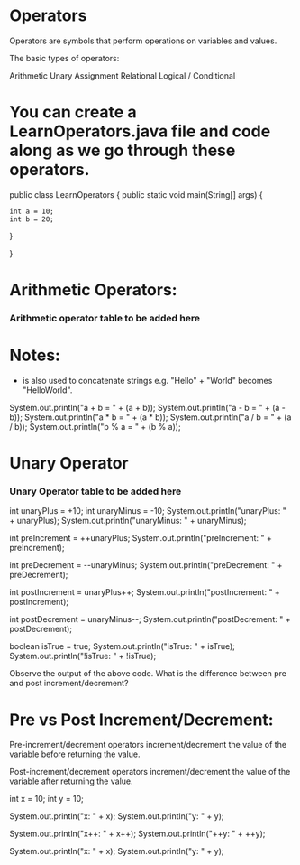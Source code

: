 
# Operators
Operators are symbols that perform operations on variables and values.

The basic types of operators:



Arithmetic
Unary
Assignment
Relational
Logical / Conditional

# You can create a LearnOperators.java file and code along as we go through these operators.

public class LearnOperators {
  public static void main(String[] args) {

    int a = 10;
    int b = 20;
  }

}
# Arithmetic Operators:

### Arithmetic operator table to be added here



# Notes:

 + is also used to concatenate strings e.g. "Hello" + "World"
  becomes "HelloWorld".

System.out.println("a + b = " + (a + b));
System.out.println("a - b = " + (a - b));
System.out.println("a * b = " + (a * b));
System.out.println("a / b = " + (a / b));
System.out.println("b % a = " + (b % a));

# Unary Operator

### Unary Operator table to be added here

int unaryPlus = +10;
int unaryMinus = -10;
System.out.println("unaryPlus: " + unaryPlus);
System.out.println("unaryMinus: " + unaryMinus);

int preIncrement = ++unaryPlus;
System.out.println("preIncrement: " + preIncrement);

int preDecrement = --unaryMinus;
System.out.println("preDecrement: " + preDecrement);

int postIncrement = unaryPlus++;
System.out.println("postIncrement: " + postIncrement);

int postDecrement = unaryMinus--;
System.out.println("postDecrement: " + postDecrement);

boolean isTrue = true;
System.out.println("isTrue: " + isTrue);
System.out.println("!isTrue: " + !isTrue);

Observe the output of the above code. What is the difference between pre and post increment/decrement?

# Pre vs Post Increment/Decrement:

Pre-increment/decrement operators increment/decrement the value of the variable before returning the value.

Post-increment/decrement operators increment/decrement the value of the variable after returning the value.

int x = 10;
int y = 10;

System.out.println("x: " + x);
System.out.println("y: " + y);

System.out.println("x++: " + x++);
System.out.println("++y: " + ++y);

System.out.println("x: " + x);
System.out.println("y: " + y);


